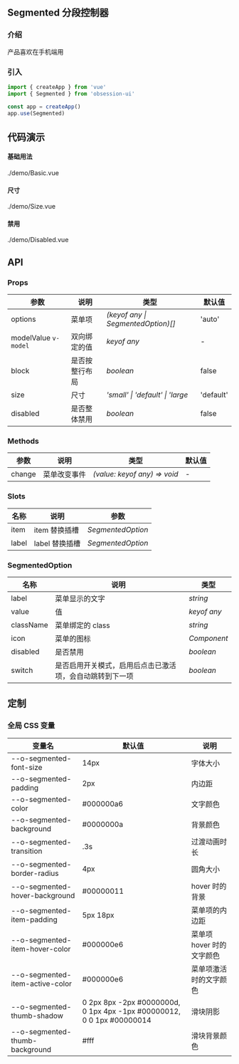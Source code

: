 <script lang="ts" setup>
import { ShareAltOutlined } from '@vicons/antd'
</script>

## Segmented 分段控制器

### 介绍

产品喜欢在手机端用

### 引入

```js
import { createApp } from 'vue'
import { Segmented } from 'obsession-ui'

const app = createApp()
app.use(Segmented)
```

## 代码演示

#### 基础用法

<demo-code transform>./demo/Basic.vue</demo-code>

#### 尺寸

<demo-code transform>./demo/Size.vue</demo-code>

#### 禁用

<demo-code transform>./demo/Disabled.vue</demo-code>

## API

### Props

| 参数      | 说明           | 类型                                                                | 默认值 |
| --------- | -------------- | ------------------------------------------------------------------- | ------ |
| options   | 菜单项       | _(keyof any \| SegmentedOption)[]_          | 'auto'     |-
| modelValue `v-model`     | 双向绑定的值   | _keyof any_           | -      |
| block   | 是否按整行布局 | _boolean_ | false      |
| size  | 尺寸       | _'small' \| 'default' \| 'large_                                                           | 'default'  |
| disabled      | 是否整体禁用       | _boolean_                                                           | false   |

### Methods

| 参数      | 说明           | 类型                                                                | 默认值 |
| --------- | -------------- | ------------------------------------------------------------------- | ------ |
| change      | 菜单改变事件       | _(value: keyof any) => void_          | -     |

### Slots

| 名称    | 说明     | 参数 |
| ------- | -------- | -------- |
| item | item 替换插槽 | _SegmentedOption_ |
| label | label 替换插槽 | _SegmentedOption_ |

### SegmentedOption

| 名称    | 说明     | 类型 |
| ------- | -------- | -------- |
| label | 菜单显示的文字 | _string_ |
| value | 值 | _keyof any_ |
| className | 菜单绑定的 class | _string_ |
| icon | 菜单的图标 | _Component_ |
| disabled | 是否禁用 | _boolean_ |
| switch | 是否启用开关模式，启用后点击已激活项，会自动跳转到下一项 | _boolean_ |

## 定制

### 全局 CSS 变量

| 变量名 | 默认值 | 说明 |
| ---- | ---- | ---- |
| --o-segmented-font-size | 14px | 字体大小 |
| --o-segmented-padding | 2px | 内边距 |
| --o-segmented-color | #000000a6 | 文字颜色 |
| --o-segmented-background | #0000000a | 背景颜色 |
| --o-segmented-transition | .3s | 过渡动画时长 |
| --o-segmented-border-radius | 4px | 圆角大小 |
| --o-segmented-hover-background | #00000011 | hover 时的背景 |
| --o-segmented-item-padding | 5px 18px | 菜单项的内边距 |
| --o-segmented-item-hover-color | #000000e6 | 菜单项 hover 时的文字颜色 |
| --o-segmented-item-active-color | #000000e6 | 菜单项激活时的文字颜色 |
| --o-segmented-thumb-shadow | 0 2px 8px -2px #0000000d, 0 1px 4px -1px #00000012, 0 0 1px #00000014 | 滑块阴影 |
| --o-segmented-thumb-background | #fff | 滑块背景颜色 |
